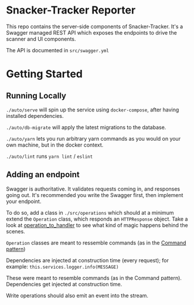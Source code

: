 # Snacker-Tracker Reporter

This repo contains the server-side components of Snacker-Tracker. It's a Swagger
managed REST API which exposes the endpoints to drive the scanner and UI components.

The API is documented in `src/swagger.yml`


# Getting Started

## Running Locally

`./auto/serve` will spin up the service using `docker-compose`, after having installed dependencies.

`./auto/db-migrate` will apply the latest migrations to the database.

`./auto/yarn` lets you run arbitrary yarn commands as you would on your own machine, but in the docker context.

`./auto/lint` runs `yarn lint` / `eslint`

## Adding an endpoint

Swagger is authoritative. It validates requests coming in, and responses going out. It's recommended you write the Swagger first, then implement your endpoint.

To do so, add a class in `./src/operations` which should at a minimum extend the `Operation` class, which responds an `HTTPResponse` object. Take a look at [operation_to_handler](./src/lib/operation_to_handler.js) to see what kind of magic happens behind the scenes.

`Operation` classes are meant to ressemble commands (as in the [Command pattern](https://en.wikipedia.org/wiki/Command_pattern))

Dependencies are injected at construction time (every request); for example: `this.services.logger.info(MESSAGE)`

These were meant to resemble commands (as in the Command pattern). Dependencies get injected at construction time.

Write operations should also emit an event into the stream.

